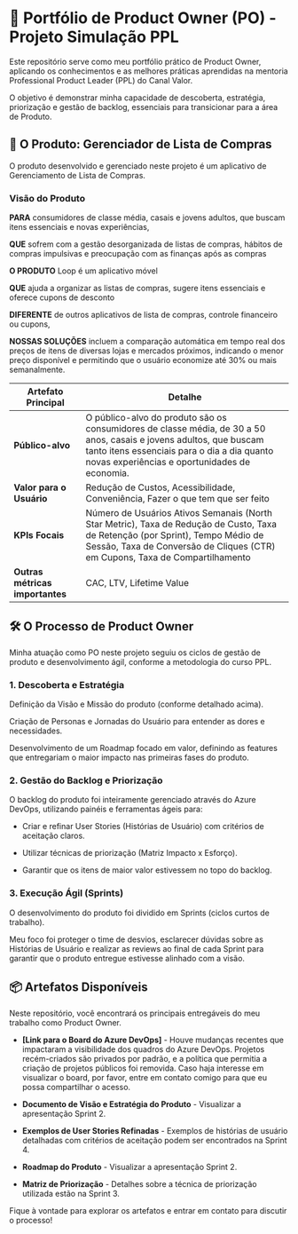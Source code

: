 # 🚀 Portfólio de Product Owner (PO) - Projeto Simulação PPL
Este repositório serve como meu portfólio prático de Product Owner, aplicando os conhecimentos e as melhores práticas aprendidas na mentoria Professional Product Leader (PPL) do Canal Valor.

O objetivo é demonstrar minha capacidade de descoberta, estratégia, priorização e gestão de backlog, essenciais para transicionar para a área de Produto.

## 🎯 O Produto: Gerenciador de Lista de Compras
O produto desenvolvido e gerenciado neste projeto é um aplicativo de Gerenciamento de Lista de Compras.

### Visão do Produto
**PARA** consumidores de classe média, casais e jovens adultos, que buscam itens essenciais e novas experiências,

**QUE** sofrem com a gestão desorganizada de listas de compras, hábitos de compras impulsivas e preocupação com as finanças após as compras

**O PRODUTO** Loop é um aplicativo móvel

**QUE** ajuda a organizar as listas de compras, sugere itens essenciais e  oferece cupons de desconto

**DIFERENTE** de outros aplicativos de lista de compras, controle financeiro ou cupons,

**NOSSAS SOLUÇÕES** incluem a comparação automática em tempo real dos preços de itens de diversas lojas e mercados próximos, indicando o menor preço disponível e permitindo que o usuário economize até 30% ou mais semanalmente.

| **Artefato Principal** | **Detalhe** |
|---|---|
| **Público-alvo** | O público-alvo do produto são os consumidores de classe média, de 30 a 50 anos, casais e jovens adultos, que buscam tanto itens essenciais para o dia a dia quanto novas experiências e oportunidades de economia. |
| **Valor para o Usuário** | Redução de Custos, Acessibilidade,  Conveniência, Fazer o que tem que ser feito |
| **KPIs Focais** | Número de Usuários Ativos Semanais (North Star Metric), Taxa de Redução de Custo, Taxa de Retenção (por Sprint), Tempo Médio de Sessão, Taxa de Conversão de Cliques (CTR) em Cupons, Taxa de Compartilhamento |
| **Outras métricas importantes** | CAC, LTV, Lifetime Value |

## 🛠️ O Processo de Product Owner
Minha atuação como PO neste projeto seguiu os ciclos de gestão de produto e desenvolvimento ágil, conforme a metodologia do curso PPL.

### 1. Descoberta e Estratégia
Definição da Visão e Missão do produto (conforme detalhado acima).

Criação de Personas e Jornadas do Usuário para entender as dores e necessidades.

Desenvolvimento de um Roadmap focado em valor, definindo as features que entregariam o maior impacto nas primeiras fases do produto.

### 2. Gestão do Backlog e Priorização
O backlog do produto foi inteiramente gerenciado através do Azure DevOps, utilizando painéis e ferramentas ágeis para:

* Criar e refinar User Stories (Histórias de Usuário) com critérios de aceitação claros.

* Utilizar técnicas de priorização (Matriz Impacto x Esforço).

* Garantir que os itens de maior valor estivessem no topo do backlog.

### 3. Execução Ágil (Sprints)
O desenvolvimento do produto foi dividido em Sprints (ciclos curtos de trabalho).

Meu foco foi proteger o time de desvios, esclarecer dúvidas sobre as Histórias de Usuário e realizar as reviews ao final de cada Sprint para garantir que o produto entregue estivesse alinhado com a visão.

## 📦 Artefatos Disponíveis
Neste repositório, você encontrará os principais entregáveis do meu trabalho como Product Owner.

* **[Link para o Board do Azure DevOps]** - Houve mudanças recentes que impactaram a visibilidade dos quadros do Azure DevOps. Projetos recém-criados são privados por padrão, e a política que permitia a criação de projetos públicos foi removida. Caso haja interesse em visualizar o board, por favor, entre em contato comigo para que eu possa compartilhar o acesso.

* **Documento de Visão e Estratégia do Produto** - Visualizar a apresentação Sprint 2.

* **Exemplos de User Stories Refinadas** - Exemplos de histórias de usuário detalhadas com critérios de aceitação podem ser encontrados na Sprint 4.

* **Roadmap do Produto** - Visualizar a apresentação Sprint 2.

* **Matriz de Priorização** - Detalhes sobre a técnica de priorização utilizada estão na Sprint 3.

Fique à vontade para explorar os artefatos e entrar em contato para discutir o processo!
